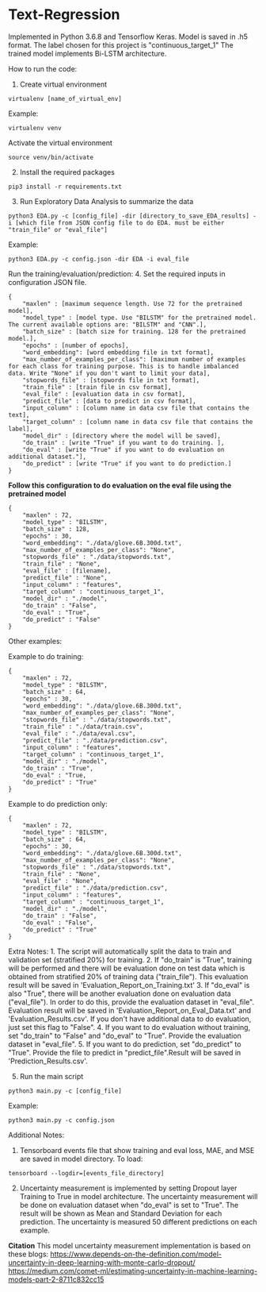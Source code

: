 # Text-Regression
Implemented in Python 3.6.8 and Tensorflow Keras.
Model is saved in .h5 format.
The label chosen for this project is "continuous_target_1"
The trained model implements Bi-LSTM architecture.

How to run the code:

1. Create virtual environment
```
virtualenv [name_of_virtual_env]
```
Example: 
```
virtualenv venv
```

Activate the virtual environment
```
source venv/bin/activate
```

2. Install the required packages
```
pip3 install -r requirements.txt
```


3. Run Exploratory Data Analysis to summarize the data
```
python3 EDA.py -c [config_file] -dir [directory_to_save_EDA_results] -i [which file from JSON config file to do EDA. must be either "train_file" or "eval_file"]
```
Example: 
```
python3 EDA.py -c config.json -dir EDA -i eval_file
```


Run the training/evaluation/prediction:
4. Set the required inputs in configuration JSON file.
```
{
    "maxlen" : [maximum sequence length. Use 72 for the pretrained model],
    "model_type" : [model type. Use "BILSTM" for the pretrained model. The current available options are: "BILSTM" and "CNN".],
    "batch_size" : [batch size for training. 128 for the pretrained model.],
    "epochs" : [number of epochs],
    "word_embedding": [word embedding file in txt format],
    "max_number_of_examples_per_class": [maximum number of examples for each class for training purpose. This is to handle imbalanced data. Write "None" if you don't want to limit your data],
    "stopwords_file" : [stopwords file in txt format],
    "train_file" : [train file in csv format],
    "eval_file" : [evaluation data in csv format],
    "predict_file" : [data to predict in csv format],
    "input_column" : [column name in data csv file that contains the text],
    "target_column" : [column name in data csv file that contains the label],
    "model_dir" : [directory where the model will be saved],
    "do_train" : [write "True" if you want to do training. ],
    "do_eval" : [write "True" if you want to do evaluation on additional dataset."],
    "do_predict" : [write "True" if you want to do prediction.]
}
```

**Follow this configuration to do evaluation on the eval file using the pretrained model**
```
{
    "maxlen" : 72,
    "model_type" : "BILSTM",
    "batch_size" : 128,
    "epochs" : 30,
    "word_embedding": "./data/glove.6B.300d.txt",
    "max_number_of_examples_per_class": "None",
    "stopwords_file" : "./data/stopwords.txt",
    "train_file" : "None",
    "eval_file" : [filename],
    "predict_file" : "None",
    "input_column" : "features",
    "target_column" : "continuous_target_1",
    "model_dir" : "./model",
    "do_train" : "False",
    "do_eval" : "True",
    "do_predict" : "False"
}
```

Other examples:

Example to do training:
```
{
    "maxlen" : 72,
    "model_type" : "BILSTM",
    "batch_size" : 64,
    "epochs" : 30,
    "word_embedding": "./data/glove.6B.300d.txt",
    "max_number_of_examples_per_class": "None",
    "stopwords_file" : "./data/stopwords.txt",
    "train_file" : "./data/train.csv",
    "eval_file" : "./data/eval.csv",
    "predict_file" : "./data/prediction.csv",
    "input_column" : "features",
    "target_column" : "continuous_target_1",
    "model_dir" : "./model",
    "do_train" : "True",
    "do_eval" : "True,
    "do_predict" : "True"
}
```

Example to do prediction only:
```
{
    "maxlen" : 72,
    "model_type" : "BILSTM",
    "batch_size" : 64,
    "epochs" : 30,
    "word_embedding": "./data/glove.6B.300d.txt",
    "max_number_of_examples_per_class": "None",
    "stopwords_file" : "./data/stopwords.txt",
    "train_file" : "None",
    "eval_file" : "None",
    "predict_file" : "./data/prediction.csv",
    "input_column" : "features",
    "target_column" : "continuous_target_1",
    "model_dir" : "./model",
    "do_train" : "False",
    "do_eval" : "False",
    "do_predict" : "True"
}
```

Extra Notes:
	1. The script will automatically split the data to train and validation set (stratified 20%) for training.
	2. If "do_train" is "True", training will be performed and there will be evaluation done on test data which is obtained from stratified 20% of training data ("train_file"). This evaluation result will be saved in 'Evaluation_Report_on_Training.txt'
	3. If "do_eval" is also "True", there will be another evaluation done on evaluation data ("eval_file"). In order to do this, provide the evaluation dataset in "eval_file". Evaluation result will be saved in 'Evaluation_Report_on_Eval_Data.txt' and 'Evaluation_Results.csv'. If you don't have additional data to do evaluation, just set this flag to "False".
	4. If you want to do evaluation without training, set "do_train" to "False" and "do_eval" to "True". Provide the evaluation dataset in "eval_file". 
	5. If you want to do prediction, set "do_predict" to "True". Provide the file to predict in "predict_file".Result will be saved in 'Prediction_Results.csv'.


5. Run the main script
```
python3 main.py -c [config_file]
```
Example: 
```
python3 main.py -c config.json
```


Additional Notes:
1. Tensorboard events file that show training and eval loss, MAE, and MSE are saved in model directory.
To load: 
```
tensorboard --logdir=[events_file_directory]
```

2. Uncertainty measurement is implemented by setting Dropout layer Training to True in model architecture. The uncertainty measurement will be done on evaluation dataset when "do_eval" is set to "True". The result will be shown as Mean and Standard Deviation for each prediction. The uncertainty is measured 50 different predictions on each example.

**Citation**
This model uncertainty measurement implementation is based on these blogs:
https://www.depends-on-the-definition.com/model-uncertainty-in-deep-learning-with-monte-carlo-dropout/
https://medium.com/comet-ml/estimating-uncertainty-in-machine-learning-models-part-2-8711c832cc15
